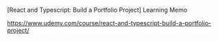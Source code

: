[React and Typescript: Build a Portfolio Project] Learning Memo

https://www.udemy.com/course/react-and-typescript-build-a-portfolio-project/